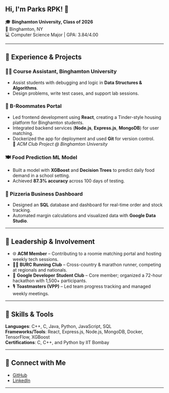 ## Hi, I'm Parks RPK! 👋  

🎓 **Binghamton University, Class of 2026**  
📍 Binghamton, NY  
💻 Computer Science Major | GPA: 3.84/4.00  

---

## 🌟 Experience & Projects

### 🧑‍🏫 Course Assistant, Binghamton University  
- Assist students with debugging and logic in **Data Structures & Algorithms**.  
- Design problems, write test cases, and support lab sessions.  

### 🏡 B-Roommates Portal  
- Led frontend development using **React**, creating a Tinder-style housing platform for Binghamton students.  
- Integrated backend services (**Node.js**, **Express.js**, **MongoDB**) for user matching.  
- Dockerized the app for deployment and used **Git** for version control.  
🌟 *ACM Club Project @ Binghamton University*  

### 🍽 Food Prediction ML Model  
- Built a model with **XGBoost** and **Decision Trees** to predict daily food demand in a school setting.  
- Achieved **87.3% accuracy** across 100 days of testing.  

### 🍕 Pizzeria Business Dashboard  
- Designed an **SQL** database and dashboard for real-time order and stock tracking.  
- Automated margin calculations and visualized data with **Google Data Studio**.

---

## 🌱 Leadership & Involvement

- 🌐 **ACM Member** – Contributing to a roomie matching portal and hosting weekly tech sessions.  
- 🏃‍♂️ **BURC Running Club** – Cross-country & marathon runner, competing at regionals and nationals.  
- 🧠 **Google Developer Student Club** – Core member; organized a 72-hour hackathon with 1,500+ participants.  
- 🎙 **Toastmasters (VPP)** – Led team progress tracking and managed weekly meetings.  

---

## 🧰 Skills & Tools

**Languages**: C++, C, Java, Python, JavaScript, SQL  
**Frameworks/Tools**: React, Express.js, Node.js, MongoDB, Docker, TensorFlow, XGBoost  
**Certifications**: C, C++, and Python by IIT Bombay  

---

## 🔗 Connect with Me

- [GitHub](https://github.com/parks3131)  
- [LinkedIn](https://www.linkedin.com/in/parks-rpk-8479a3350/)
 

---

